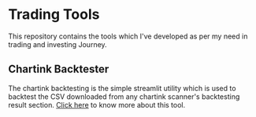 # Trading Tools

This repository contains the tools which I've developed as per my need in trading and investing Journey.

## Chartink Backtester

The chartink backtesting is the simple streamlit utility which is used to backtest the CSV downloaded from any chartink scanner's backtesting result section. [Click here](./chartink-backtest/README.md) to know more about this tool.